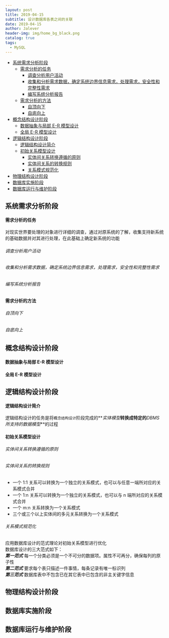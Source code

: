 ```yaml
---
layout: post
title: 2019-04-15
subtitle: 设计数据库各表之间的关联
date: 2019-04-15
author: Jalever
header-img: img/home_bg_black.png
catalog: true
tags:
  - MySQL
---
```


- [系统需求分析阶段](#%E7%B3%BB%E7%BB%9F%E9%9C%80%E6%B1%82%E5%88%86%E6%9E%90%E9%98%B6%E6%AE%B5)
    - [需求分析的任务](#%E9%9C%80%E6%B1%82%E5%88%86%E6%9E%90%E7%9A%84%E4%BB%BB%E5%8A%A1)
        - [调查分析用户活动](#%E8%B0%83%E6%9F%A5%E5%88%86%E6%9E%90%E7%94%A8%E6%88%B7%E6%B4%BB%E5%8A%A8)
        - [收集和分析需求数据，确定系统边界信息需求，处理需求，安全性和完整性需求](#%E6%94%B6%E9%9B%86%E5%92%8C%E5%88%86%E6%9E%90%E9%9C%80%E6%B1%82%E6%95%B0%E6%8D%AE%E7%A1%AE%E5%AE%9A%E7%B3%BB%E7%BB%9F%E8%BE%B9%E7%95%8C%E4%BF%A1%E6%81%AF%E9%9C%80%E6%B1%82%E5%A4%84%E7%90%86%E9%9C%80%E6%B1%82%E5%AE%89%E5%85%A8%E6%80%A7%E5%92%8C%E5%AE%8C%E6%95%B4%E6%80%A7%E9%9C%80%E6%B1%82)
        - [编写系统分析报告](#%E7%BC%96%E5%86%99%E7%B3%BB%E7%BB%9F%E5%88%86%E6%9E%90%E6%8A%A5%E5%91%8A)
    - [需求分析的方法](#%E9%9C%80%E6%B1%82%E5%88%86%E6%9E%90%E7%9A%84%E6%96%B9%E6%B3%95)
        - [自顶向下](#%E8%87%AA%E9%A1%B6%E5%90%91%E4%B8%8B)
        - [自底向上](#%E8%87%AA%E5%BA%95%E5%90%91%E4%B8%8A)
- [概念结构设计阶段](#%E6%A6%82%E5%BF%B5%E7%BB%93%E6%9E%84%E8%AE%BE%E8%AE%A1%E9%98%B6%E6%AE%B5)
    - [数据抽象与局部 E-R 模型设计](#%E6%95%B0%E6%8D%AE%E6%8A%BD%E8%B1%A1%E4%B8%8E%E5%B1%80%E9%83%A8-e-r-%E6%A8%A1%E5%9E%8B%E8%AE%BE%E8%AE%A1)
    - [全局 E-R 模型设计](#%E5%85%A8%E5%B1%80-e-r-%E6%A8%A1%E5%9E%8B%E8%AE%BE%E8%AE%A1)
- [逻辑结构设计阶段](#%E9%80%BB%E8%BE%91%E7%BB%93%E6%9E%84%E8%AE%BE%E8%AE%A1%E9%98%B6%E6%AE%B5)
    - [逻辑结构设计简介](#%E9%80%BB%E8%BE%91%E7%BB%93%E6%9E%84%E8%AE%BE%E8%AE%A1%E7%AE%80%E4%BB%8B)
    - [初始关系模型设计](#%E5%88%9D%E5%A7%8B%E5%85%B3%E7%B3%BB%E6%A8%A1%E5%9E%8B%E8%AE%BE%E8%AE%A1)
        - [实体间关系转换遵循的原则](#%E5%AE%9E%E4%BD%93%E9%97%B4%E5%85%B3%E7%B3%BB%E8%BD%AC%E6%8D%A2%E9%81%B5%E5%BE%AA%E7%9A%84%E5%8E%9F%E5%88%99)
        - [实体间关系的转换规则](#%E5%AE%9E%E4%BD%93%E9%97%B4%E5%85%B3%E7%B3%BB%E7%9A%84%E8%BD%AC%E6%8D%A2%E8%A7%84%E5%88%99)
        - [关系模式规范化](#%E5%85%B3%E7%B3%BB%E6%A8%A1%E5%BC%8F%E8%A7%84%E8%8C%83%E5%8C%96)
- [物理结构设计阶段](#%E7%89%A9%E7%90%86%E7%BB%93%E6%9E%84%E8%AE%BE%E8%AE%A1%E9%98%B6%E6%AE%B5)
- [数据库实施阶段](#%E6%95%B0%E6%8D%AE%E5%BA%93%E5%AE%9E%E6%96%BD%E9%98%B6%E6%AE%B5)
- [数据库运行与维护阶段](#%E6%95%B0%E6%8D%AE%E5%BA%93%E8%BF%90%E8%A1%8C%E4%B8%8E%E7%BB%B4%E6%8A%A4%E9%98%B6%E6%AE%B5)

## 系统需求分析阶段

#### 需求分析的任务

对现实世界要处理的对象进行详细的调查，通过对原系统的了解，收集支持新系统的基础数据并对其进行处理，在此基础上确定新系统的功能

###### 调查分析用户活动

###### 收集和分析需求数据，确定系统边界信息需求，处理需求，安全性和完整性需求

###### 编写系统分析报告

#### 需求分析的方法

###### 自顶向下

###### 自底向上

## 概念结构设计阶段

#### 数据抽象与局部 E-R 模型设计

#### 全局 E-R 模型设计

## 逻辑结构设计阶段

#### 逻辑结构设计简介

逻辑结构设计的任务是将`概念结构设计`阶段完成的**_实体模型_**转换成特定的**_DBMS 所支持的数据模型_**的过程

#### 初始关系模型设计

###### 实体间关系转换遵循的原则

###### 实体间关系的转换规则

- 一个 1:1 关系可以转换为一个独立的关系模式，也可以与任意一端所对应的关系模式合并
- 一个 1:n 关系可以转换为一个独立的关系模式，也可以与 n 端所对应的关系模式合并
- 一个 m:n 关系转换为一个关系模式
- 三个或三个以上实体间的多元关系转换为一个关系模式

###### 关系模式规范化

应用数据库设计的范式理论对初始关系模型进行优化<br>
数据库设计的三大范式如下：<br>
**_第一范式_** 每一个分类必须是一个不可分的数据项。属性不可再分，确保每列的原子性<br>
**_第二范式_** 要求每个表只描述一件事情，每条记录有唯一标识列<br>
**_第三范式_** 数据库表中不包含已在其它表中已包含的非主关键字信息<br>

## 物理结构设计阶段

## 数据库实施阶段

## 数据库运行与维护阶段
